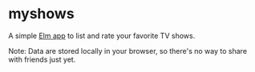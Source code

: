 myshows
=======

A simple [Elm app](https://n1k0.github.com/myshows) to list and rate your favorite TV shows.

Note: Data are stored locally in your browser, so there's no way to share with friends just yet.
